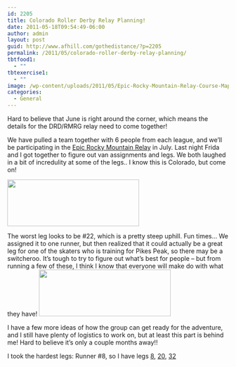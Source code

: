 ```yaml
---
id: 2205
title: Colorado Roller Derby Relay Planning!
date: 2011-05-18T09:54:49-06:00
author: admin
layout: post
guid: http://www.afhill.com/gothedistance/?p=2205
permalink: /2011/05/colorado-roller-derby-relay-planning/
tbtfood1:
  - ""
tbtexercise1:
  - ""
image: /wp-content/uploads/2011/05/Epic-Rocky-Mountain-Relay-Course-Map.pdf1.jpg
categories:
  - General
---
```

Hard to believe that June is right around the corner, which means the details for the DRD/RMRG relay need to come together! 

We have pulled a team together with 6 people from each league, and we&#8217;ll be participating in the [Epic Rocky Mountain Relay](http://www.epicrelays.com/rmr-home) in July. Last night Frida and I got together to figure out van assignments and legs. We both laughed in a bit of incredulity at some of the legs.. I know this is Colorado, but come on!

[<img src="http://www.afhill.com/gothedistance/wp-content/uploads/2011/05/Epic-Rocky-Mountain-Relay-Course-Map.pdf-300x106.jpg" alt="" title="Epic Rocky Mountain Relay Course Map" width="300" height="106" class="aligncenter size-medium wp-image-2206" />](http://www.afhill.com/gothedistance/wp-content/uploads/2011/05/Epic-Rocky-Mountain-Relay-Course-Map.pdf.jpg)

The worst leg looks to be #22, which is a pretty steep uphill. Fun times&#8230; We assigned it to one runner, but then realized that it could actually be a great leg for one of the skaters who is training for Pikes Peak, so there may be a switcheroo. It&#8217;s tough to try to figure out what&#8217;s best for people &#8211; but from running a few of these, I think I know that everyone will make do with what they have! [<img src="http://www.afhill.com/gothedistance/wp-content/uploads/2011/05/leg22-300x106.jpg" alt="" title="leg22" width="300" height="106" class="alignright size-medium wp-image-2207" />](http://www.afhill.com/gothedistance/wp-content/uploads/2011/05/leg22.jpg)

I have a few more ideas of how the group can get ready for the adventure, and I still have plenty of logistics to work on, but at least this part is behind me! Hard to believe it&#8217;s only a couple months away!!

I took the hardest legs: Runner #8, so I have legs [8](http://www.epicrelays.com/uploads/Epic%20Rocky%20Mountain%20Relay%20Leg%208.pdf), [20](http://www.epicrelays.com/uploads/Epic%20Rocky%20Mountain%20Relay%20Leg%2020.pdf), [32](http://www.epicrelays.com/uploads/Epic%20Rocky%20Mountain%20Relay%20Leg%2032.pdf)